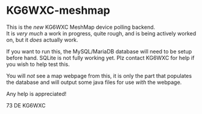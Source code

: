 # KG6WXC-meshmap

This is the _new_ KG6WXC MeshMap device polling backend.  
It is _very much_ a work in progress, quite rough, and is being actively worked on, but it _does_ actually work.

If you want to run this, the MySQL/MariaDB database will need to be setup before hand.
SQLite is not fully working yet.
Plz contact KG6WXC for help if you wish to help test this.

You will _not_ see a map webpage from this, it is only the part that populates the database and will output some java files for use _with_ the webpage.  

Any help is appreciated! 

73 DE KG6WXC
